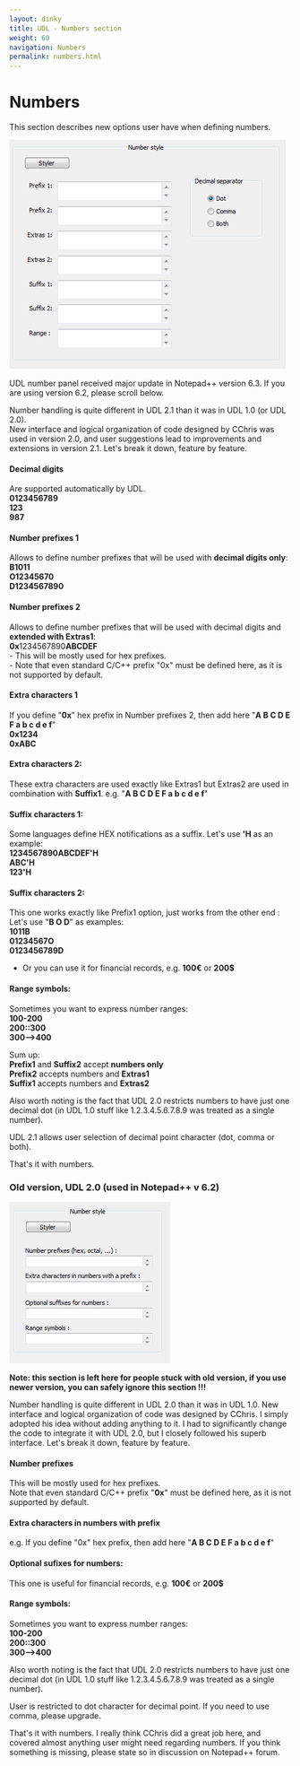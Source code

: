 ```yaml
---
layout: dinky
title: UDL - Numbers section
weight: 60
navigation: Numbers
permalink: numbers.html
---
```


Numbers
=======

This section describes new options user have when defining numbers.

![Numbers dialog](/images/numbers_01.png)

UDL number panel received major update in Notepad++ version 6.3. If you are using version 6.2, please scroll below.

Number handling is quite different in UDL 2.1 than it was in UDL 1.0 (or UDL 2.0).    
New interface and logical organization of code designed by CChris was used in version 2.0, 
and user suggestions lead to improvements and extensions in version 2.1. Let's break it down, feature by feature.

#### Decimal digits
Are supported automatically by UDL.    
__0123456789__   
__123__          
__987__          


#### Number prefixes 1     
Allows to define number prefixes that will be used with __decimal digits only__:     
__B1011__         
__O12345670__     
__D1234567890__   


#### Number prefixes 2     
Allows to define number prefixes that will be used with decimal digits and __extended with Extras1__:     
**0x**1234567890**ABCDEF**    
    - This will be mostly used for hex prefixes.      
    - Note that even standard C/C++ prefix "0x" must be defined here, as it is not supported by default.


#### Extra characters 1    
If you define "__0x__" hex prefix in Number prefixes 2, then add here "__A B C D E F a b c d e f__"     
__0x1234__    
__0xABC__     


#### Extra characters 2:    
These extra characters are used exactly like Extras1 but Extras2 are used in combination with __Suffix1__.
e.g. "__A B C D E F a b c d e f__"


#### Suffix characters 1:    
Some languages define HEX notifications as a suffix. Let's use __'H__ as an example:     
__1234567890ABCDEF'H__    
__ABC'H__                 
__123'H__                 


#### Suffix characters 2:     
This one works exactly like Prefix1 option, just works from the other end : Let's use "__B O D__" as examples:    
__1011B__          
__01234567O__      
__0123456789D__    
- Or you can use it for financial records, e.g. __100€__ or __200$__


#### Range symbols:
Sometimes you want to express number ranges:     
__100-200__      
__200::300__     
__300-->400__    


Sum up:    
__Prefix1__ and __Suffix2__ accept __numbers only__    
__Prefix2__ accepts numbers and __Extras1__            
__Suffix1__ accepts numbers and __Extras2__            

Also worth noting is the fact that UDL 2.0 restricts numbers to have just one decimal dot (in UDL 1.0 stuff like 1.2.3.4.5.6.7.8.9 was treated as a single number).

UDL 2.1 allows user selection of decimal point character (dot, comma or both).

That's it with numbers.


### Old version, UDL 2.0 (used in Notepad++ v 6.2)

![Numbers dialog](/images/numbers_02.png)

__Note: this section is left here for people stuck with old version, 
if you use newer version, you can safely ignore this section !!!__

Number handling is quite different in UDL 2.0 than it was in UDL 1.0.
New interface and logical organization of code was designed by CChris. 
I simply adopted his idea without adding anything to it.
I had to significantly change the code to integrate it with UDL 2.0, but I closely followed his superb interface.
Let's break it down, feature by feature.

#### Number prefixes   
This will be mostly used for hex prefixes.     
Note that even standard C/C++ prefix "__0x__" must be defined here, as it is not supported by default.

#### Extra characters in numbers with prefix    
e.g. If you define "0x" hex prefix, then add here "__A B C D E F a b c d e f__"

#### Optional sufixes for numbers:    
This one is useful for financial records, e.g. __100€__ or __200$__

#### Range symbols:    
Sometimes you want to express number ranges:    
__100-200__       
__200::300__      
__300-->400__     

Also worth noting is the fact that UDL 2.0 restricts numbers to have just one decimal dot 
(in UDL 1.0 stuff like 1.2.3.4.5.6.7.8.9 was treated as a single number).

User is  restricted to dot character for decimal point. If you need to use comma, please upgrade.

That's it with numbers. I really think CChris did a great job here, 
and covered almost anything user might need regarding numbers. 
If you think something is missing, please state so in discussion on Notepad++ forum.

